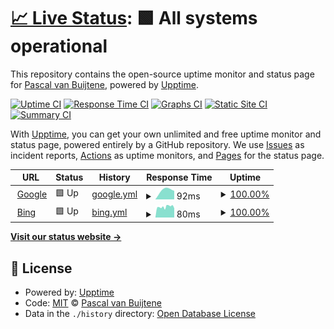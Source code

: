 # [📈 Live Status](https://pvanbuijtene.github.io/upptime): <!--live status--> **🟩 All systems operational**

This repository contains the open-source uptime monitor and status page for [Pascal van Buijtene](https://pvanbuijtene.github.io/upptime), powered by [Upptime](https://github.com/upptime/upptime).

[![Uptime CI](https://github.com/pvanbuijtene/upptime/workflows/Uptime%20CI/badge.svg)](https://github.com/pvanbuijtene/upptime/actions?query=workflow%3A%22Uptime+CI%22)
[![Response Time CI](https://github.com/pvanbuijtene/upptime/workflows/Response%20Time%20CI/badge.svg)](https://github.com/pvanbuijtene/upptime/actions?query=workflow%3A%22Response+Time+CI%22)
[![Graphs CI](https://github.com/pvanbuijtene/upptime/workflows/Graphs%20CI/badge.svg)](https://github.com/pvanbuijtene/upptime/actions?query=workflow%3A%22Graphs+CI%22)
[![Static Site CI](https://github.com/pvanbuijtene/upptime/workflows/Static%20Site%20CI/badge.svg)](https://github.com/pvanbuijtene/upptime/actions?query=workflow%3A%22Static+Site+CI%22)
[![Summary CI](https://github.com/pvanbuijtene/upptime/workflows/Summary%20CI/badge.svg)](https://github.com/pvanbuijtene/upptime/actions?query=workflow%3A%22Summary+CI%22)

With [Upptime](https://upptime.js.org), you can get your own unlimited and free uptime monitor and status page, powered entirely by a GitHub repository. We use [Issues](https://github.com/pvanbuijtene/upptime/issues) as incident reports, [Actions](https://github.com/pvanbuijtene/upptime/actions) as uptime monitors, and [Pages](https://pvanbuijtene.github.io/upptime) for the status page.

<!--start: status pages-->
<!-- This summary is generated by Upptime (https://github.com/upptime/upptime) -->
<!-- Do not edit this manually, your changes will be overwritten -->
<!-- prettier-ignore -->
| URL | Status | History | Response Time | Uptime |
| --- | ------ | ------- | ------------- | ------ |
| <img alt="" src="https://icons.duckduckgo.com/ip3/www.google.com.ico" height="13"> [Google](https://www.google.com) | 🟩 Up | [google.yml](https://github.com/pvanbuijtene/upptime/commits/HEAD/history/google.yml) | <details><summary><img alt="Response time graph" src="./graphs/google/response-time-week.png" height="20"> 92ms</summary><br><a href="https://pvanbuijtene.github.io/upptime/history/google"><img alt="Response time 92" src="https://img.shields.io/endpoint?url=https%3A%2F%2Fraw.githubusercontent.com%2Fpvanbuijtene%2Fupptime%2FHEAD%2Fapi%2Fgoogle%2Fresponse-time.json"></a><br><a href="https://pvanbuijtene.github.io/upptime/history/google"><img alt="24-hour response time 92" src="https://img.shields.io/endpoint?url=https%3A%2F%2Fraw.githubusercontent.com%2Fpvanbuijtene%2Fupptime%2FHEAD%2Fapi%2Fgoogle%2Fresponse-time-day.json"></a><br><a href="https://pvanbuijtene.github.io/upptime/history/google"><img alt="7-day response time 92" src="https://img.shields.io/endpoint?url=https%3A%2F%2Fraw.githubusercontent.com%2Fpvanbuijtene%2Fupptime%2FHEAD%2Fapi%2Fgoogle%2Fresponse-time-week.json"></a><br><a href="https://pvanbuijtene.github.io/upptime/history/google"><img alt="30-day response time 92" src="https://img.shields.io/endpoint?url=https%3A%2F%2Fraw.githubusercontent.com%2Fpvanbuijtene%2Fupptime%2FHEAD%2Fapi%2Fgoogle%2Fresponse-time-month.json"></a><br><a href="https://pvanbuijtene.github.io/upptime/history/google"><img alt="1-year response time 92" src="https://img.shields.io/endpoint?url=https%3A%2F%2Fraw.githubusercontent.com%2Fpvanbuijtene%2Fupptime%2FHEAD%2Fapi%2Fgoogle%2Fresponse-time-year.json"></a></details> | <details><summary><a href="https://pvanbuijtene.github.io/upptime/history/google">100.00%</a></summary><a href="https://pvanbuijtene.github.io/upptime/history/google"><img alt="All-time uptime 100.00%" src="https://img.shields.io/endpoint?url=https%3A%2F%2Fraw.githubusercontent.com%2Fpvanbuijtene%2Fupptime%2FHEAD%2Fapi%2Fgoogle%2Fuptime.json"></a><br><a href="https://pvanbuijtene.github.io/upptime/history/google"><img alt="24-hour uptime 100.00%" src="https://img.shields.io/endpoint?url=https%3A%2F%2Fraw.githubusercontent.com%2Fpvanbuijtene%2Fupptime%2FHEAD%2Fapi%2Fgoogle%2Fuptime-day.json"></a><br><a href="https://pvanbuijtene.github.io/upptime/history/google"><img alt="7-day uptime 100.00%" src="https://img.shields.io/endpoint?url=https%3A%2F%2Fraw.githubusercontent.com%2Fpvanbuijtene%2Fupptime%2FHEAD%2Fapi%2Fgoogle%2Fuptime-week.json"></a><br><a href="https://pvanbuijtene.github.io/upptime/history/google"><img alt="30-day uptime 100.00%" src="https://img.shields.io/endpoint?url=https%3A%2F%2Fraw.githubusercontent.com%2Fpvanbuijtene%2Fupptime%2FHEAD%2Fapi%2Fgoogle%2Fuptime-month.json"></a><br><a href="https://pvanbuijtene.github.io/upptime/history/google"><img alt="1-year uptime 100.00%" src="https://img.shields.io/endpoint?url=https%3A%2F%2Fraw.githubusercontent.com%2Fpvanbuijtene%2Fupptime%2FHEAD%2Fapi%2Fgoogle%2Fuptime-year.json"></a></details>
| <img alt="" src="https://icons.duckduckgo.com/ip3/www.bing.com.ico" height="13"> [Bing](https://www.bing.com) | 🟩 Up | [bing.yml](https://github.com/pvanbuijtene/upptime/commits/HEAD/history/bing.yml) | <details><summary><img alt="Response time graph" src="./graphs/bing/response-time-week.png" height="20"> 80ms</summary><br><a href="https://pvanbuijtene.github.io/upptime/history/bing"><img alt="Response time 80" src="https://img.shields.io/endpoint?url=https%3A%2F%2Fraw.githubusercontent.com%2Fpvanbuijtene%2Fupptime%2FHEAD%2Fapi%2Fbing%2Fresponse-time.json"></a><br><a href="https://pvanbuijtene.github.io/upptime/history/bing"><img alt="24-hour response time 80" src="https://img.shields.io/endpoint?url=https%3A%2F%2Fraw.githubusercontent.com%2Fpvanbuijtene%2Fupptime%2FHEAD%2Fapi%2Fbing%2Fresponse-time-day.json"></a><br><a href="https://pvanbuijtene.github.io/upptime/history/bing"><img alt="7-day response time 80" src="https://img.shields.io/endpoint?url=https%3A%2F%2Fraw.githubusercontent.com%2Fpvanbuijtene%2Fupptime%2FHEAD%2Fapi%2Fbing%2Fresponse-time-week.json"></a><br><a href="https://pvanbuijtene.github.io/upptime/history/bing"><img alt="30-day response time 80" src="https://img.shields.io/endpoint?url=https%3A%2F%2Fraw.githubusercontent.com%2Fpvanbuijtene%2Fupptime%2FHEAD%2Fapi%2Fbing%2Fresponse-time-month.json"></a><br><a href="https://pvanbuijtene.github.io/upptime/history/bing"><img alt="1-year response time 80" src="https://img.shields.io/endpoint?url=https%3A%2F%2Fraw.githubusercontent.com%2Fpvanbuijtene%2Fupptime%2FHEAD%2Fapi%2Fbing%2Fresponse-time-year.json"></a></details> | <details><summary><a href="https://pvanbuijtene.github.io/upptime/history/bing">100.00%</a></summary><a href="https://pvanbuijtene.github.io/upptime/history/bing"><img alt="All-time uptime 100.00%" src="https://img.shields.io/endpoint?url=https%3A%2F%2Fraw.githubusercontent.com%2Fpvanbuijtene%2Fupptime%2FHEAD%2Fapi%2Fbing%2Fuptime.json"></a><br><a href="https://pvanbuijtene.github.io/upptime/history/bing"><img alt="24-hour uptime 100.00%" src="https://img.shields.io/endpoint?url=https%3A%2F%2Fraw.githubusercontent.com%2Fpvanbuijtene%2Fupptime%2FHEAD%2Fapi%2Fbing%2Fuptime-day.json"></a><br><a href="https://pvanbuijtene.github.io/upptime/history/bing"><img alt="7-day uptime 100.00%" src="https://img.shields.io/endpoint?url=https%3A%2F%2Fraw.githubusercontent.com%2Fpvanbuijtene%2Fupptime%2FHEAD%2Fapi%2Fbing%2Fuptime-week.json"></a><br><a href="https://pvanbuijtene.github.io/upptime/history/bing"><img alt="30-day uptime 100.00%" src="https://img.shields.io/endpoint?url=https%3A%2F%2Fraw.githubusercontent.com%2Fpvanbuijtene%2Fupptime%2FHEAD%2Fapi%2Fbing%2Fuptime-month.json"></a><br><a href="https://pvanbuijtene.github.io/upptime/history/bing"><img alt="1-year uptime 100.00%" src="https://img.shields.io/endpoint?url=https%3A%2F%2Fraw.githubusercontent.com%2Fpvanbuijtene%2Fupptime%2FHEAD%2Fapi%2Fbing%2Fuptime-year.json"></a></details>

<!--end: status pages-->

[**Visit our status website →**](https://pvanbuijtene.github.io/upptime)

## 📄 License

- Powered by: [Upptime](https://github.com/upptime/upptime)
- Code: [MIT](./LICENSE) © [Pascal van Buijtene](https://pvanbuijtene.github.io/upptime)
- Data in the `./history` directory: [Open Database License](https://opendatacommons.org/licenses/odbl/1-0/)
